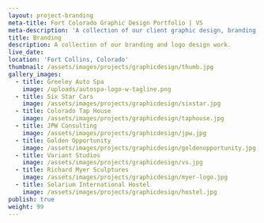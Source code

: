 ```yaml
---
layout: project-branding
meta-title: Fort Colorado Graphic Design Portfolio | VS
meta-description: 'A collection of our client graphic design, branding and logo work.'
title: Branding
description: A collection of our branding and logo design work.
live_date:
location: 'Fort Collins, Colorado'
thumbnail: /assets/images/projects/graphicdesign/thumb.jpg
gallery_images:
  - title: Greeley Auto Spa
    image: /uploads/autospa-logo-w-tagline.png
  - title: Six Star Cars
    image: /assets/images/projects/graphicdesign/sixstar.jpg
  - title: Colorado Tap House
    image: /assets/images/projects/graphicdesign/taphouse.jpg
  - title: JPW Consulting
    image: /assets/images/projects/graphicdesign/jpw.jpg
  - title: Golden Opportunity
    image: /assets/images/projects/graphicdesign/goldenopportunity.jpg
  - title: Variant Studios
    image: /assets/images/projects/graphicdesign/vs.jpg
  - title: Richard Myer Sculptures
    image: /assets/images/projects/graphicdesign/myer-logo.jpg
  - title: Solarium International Hostel
    image: /assets/images/projects/graphicdesign/hostel.jpg
publish: true
weight: 99
---
```



